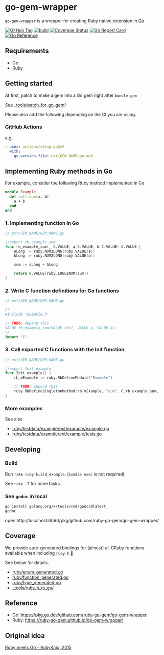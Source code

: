 # go-gem-wrapper
`go-gem-wrapper` is a wrapper for creating Ruby native extension in [Go](https://go.dev/)

[![GitHub Tag](https://img.shields.io/github/v/tag/ruby-go-gem/go-gem-wrapper)](https://github.com/ruby-go-gem/go-gem-wrapper/releases)
[![build](https://github.com/ruby-go-gem/go-gem-wrapper/actions/workflows/build.yml/badge.svg)](https://github.com/ruby-go-gem/go-gem-wrapper/actions/workflows/build.yml)
[![Coverage Status](https://coveralls.io/repos/github/ruby-go-gem/go-gem-wrapper/badge.svg)](https://coveralls.io/github/ruby-go-gem/go-gem-wrapper)
[![Go Report Card](https://goreportcard.com/badge/github.com/ruby-go-gem/go-gem-wrapper)](https://goreportcard.com/report/github.com/ruby-go-gem/go-gem-wrapper)
[![Go Reference](https://pkg.go.dev/badge/github.com/ruby-go-gem/go-gem-wrapper.svg)](https://pkg.go.dev/github.com/ruby-go-gem/go-gem-wrapper)

## Requirements
* Go
* Ruby

## Getting started
At first, patch to make a gem into a Go gem right after `bundle gem`

See [_tools/patch_for_go_gem/](_tools/patch_for_go_gem/)

Please also add the following depending on the CI you are using.

### GitHub Actions
e.g.

```yml
- uses: actions/setup-go@v5
  with:
    go-version-file: ext/GEM_NAME/go.mod
```

## Implementing Ruby methods in Go
For example, consider the following Ruby method implemented in Go

```ruby
module Example
  def self.sum(a, b)
    a + b
  end
end
```

### 1. Implementing function in Go
```go
// ext/GEM_NAME/GEM_NAME.go

//export rb_example_sum
func rb_example_sum(_ C.VALUE, a C.VALUE, b C.VALUE) C.VALUE {
	aLong := ruby.NUM2LONG(ruby.VALUE(a))
	bLong := ruby.NUM2LONG(ruby.VALUE(b))

	sum := aLong + bLong

	return C.VALUE(ruby.LONG2NUM(sum))
}
```

### 2. Write C function definitions for Go functions
```go
// ext/GEM_NAME/GEM_NAME.go

/*
#include "example.h"

// TODO: Append this
VALUE rb_example_sum(VALUE self, VALUE a, VALUE b);
*/
import "C"
```

### 3. Call exported C functions with the Init function
```go
// ext/GEM_NAME/GEM_NAME.go

//export Init_example
func Init_example() {
	rb_mExample := ruby.RbDefineModule("Example")

	// TODO: Append this
	ruby.RbDefineSingletonMethod(rb_mExample, "sum", C.rb_example_sum, 2)
}
```

### More examples
See also

* [ruby/testdata/example/ext/example/example.go](ruby/testdata/example/ext/example/example.go)
* [ruby/testdata/example/ext/example/tests.go](ruby/testdata/example/ext/example/tests.go)

## Developing
### Build
Run `rake ruby:build_example`. (`bundle exec` is not required)

See `rake -T` for more tasks.

### See `godoc` in local
```bash
go install golang.org/x/tools/cmd/godoc@latest
godoc
```

open http://localhost:6060/pkg/github.com/ruby-go-gem/go-gem-wrapper/

## Coverage
We provide auto-generated bindings for (almost) all CRuby functions available when including `ruby.h` :muscle:

See below for details.

* [ruby/enum_generated.go](ruby/enum_generated.go)
* [ruby/function_generated.go](ruby/function_generated.go)
* [ruby/type_generated.go](ruby/type_generated.go)
* [_tools/ruby_h_to_go/](_tools/ruby_h_to_go/)

## Reference
* Go: https://pkg.go.dev/github.com/ruby-go-gem/go-gem-wrapper
* Ruby: https://ruby-go-gem.github.io/go-gem-wrapper/

## Original idea
[Ruby meets Go - RubyKaigi 2015](https://rubykaigi.org/2015/presentations/mmasaki/)
